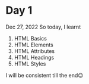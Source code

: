 # Day 1 

Dec 27, 2022
So today, I learnt
1) HTML Basics
2) HTML Elements
3) HTML Attributes
4) HTML Headings
5) HTML Styles

I will be consistent till the end😉